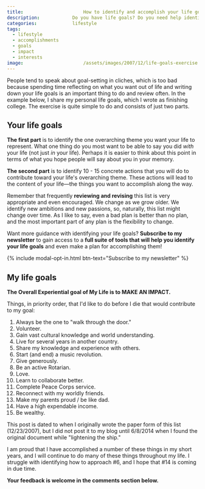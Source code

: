 ```yaml
---
title:						How to identify and accomplish your life goals
description:			Do you have life goals? Do you need help identifying life goals? Or maybe you need help structuring a plan to achieve your life goals? Read this now.
categories:				lifestyle
tags:
  - lifestyle
  - accomplishments
  - goals
  - impact
  - interests
image:						/assets/images/2007/12/life-goals-exercise.jpeg
---
```


People tend to speak about goal-setting in cliches, which is too bad because spending time reflecting on what you want out of life and writing down your life goals is an important thing to do and review often. In the example below, I share my personal life goals, which I wrote as finishing college. The exercise is quite simple to do and consists of just two parts.

## Your life goals

**The first part** is to identify the one overarching theme you want your life to represent. What one thing do you most want to be able to say you did *with* your life (not just *in* your life). Perhaps it is easier to think about this point in terms of what you hope people will say about you in your memory.

**The second part** is to identify 10 - 15 concrete actions that you will do to contribute toward your life's overarching theme. These actions will lead to the content of your life—the things you want to accomplish along the way.

Remember that frequently **reviewing and revising** this list is very appropriate and even encouraged. We change as we grow older. We identify new ambitions and new passions, so, naturally, this list might change over time. As I like to say, even a bad plan is better than no plan, and the most important part of any plan is the flexibility to change.

Want more guidance with identifying your life goals? **Subscribe to my newsletter** to gain access to a **full suite of tools that will help you identify your life goals** and even make a plan for accomplishing them!

{% include modal-opt-in.html btn-text="Subscribe to my newsletter" %}

## My life goals

**The Overall Experiential goal of My Life is to MAKE AN IMPACT.**

Things, in priority order, that I'd like to do before I die that would contribute to my goal:

1. Always be the one to "walk through the door."
2. Volunteer.
3. Gain vast cultural knowledge and world understanding.
4. Live for several years in another country.
5. Share my knowledge and experience with others.
6. Start (and end) a music revolution.
7. Give generously.
8. Be an active Rotarian.
9. Love.
10. Learn to collaborate better.
11. Complete Peace Corps service.
12. Reconnect with my worldly friends.
13. Make my parents proud / be like dad.
14. Have a high expendable income.
15. Be wealthy.

This post is dated to when I originally wrote the paper form of this list (12/23/2007), but I did not post it to my blog until 6/8/2014 when I found the original document while "lightening the ship." 

I am proud that I have accomplished a number of these things in my short years, and I will continue to do many of these things throughout my life. I struggle with identifying how to approach #6, and I hope that #14 is coming in due time. 

**Your feedback is welcome in the comments section below.**